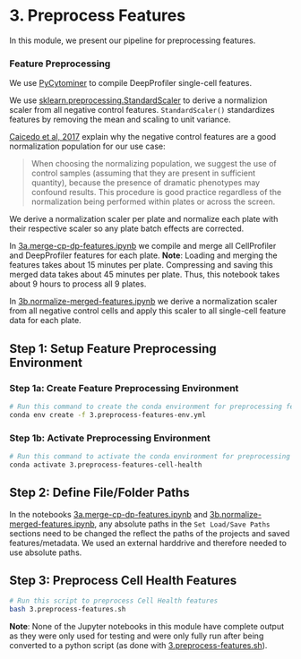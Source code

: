 # 3. Preprocess Features

In this module, we present our pipeline for preprocessing features.

### Feature Preprocessing

We use [PyCytominer](https://github.com/cytomining/pycytominer) to compile DeepProfiler single-cell features.

We use [sklearn.preprocessing.StandardScaler](https://scikit-learn.org/stable/modules/generated/sklearn.preprocessing.StandardScaler.html) to derive a normalizion scaler from all negative control features.
`StandardScaler()` standardizes features by removing the mean and scaling to unit variance.

[Caicedo et al, 2017](https://www.nature.com/articles/nmeth.4397) explain why the negative control features are a good normalization population for our use case:

> When choosing the normalizing population, we suggest the use of control samples (assuming that they are present in sufficient quantity), because the presence of dramatic phenotypes may confound results. This procedure is good practice regardless of the normalization being performed within plates or across the screen.

We derive a normalization scaler per plate and normalize each plate with their respective scaler so any plate batch effects are corrected.

In [3a.merge-cp-dp-features.ipynb](3a.merge-features/3a.merge-cp-dp-features.ipynb) we compile and merge all CellProfiler and DeepProfiler features for each plate.
**Note**: Loading and merging the features takes about 15 minutes per plate. 
Compressing and saving this merged data takes about 45 minutes per plate. 
Thus, this notebook takes about 9 hours to process all 9 plates.

In [3b.normalize-merged-features.ipynb](3b.normalize-features/3b.normalize-merged-features.ipynb) we derive a normalization scaler from all negative control cells and apply this scaler to all single-cell feature data for each plate.

## Step 1: Setup Feature Preprocessing Environment

### Step 1a: Create Feature Preprocessing Environment

```sh
# Run this command to create the conda environment for preprocessing features
conda env create -f 3.preprocess-features-env.yml
```

### Step 1b: Activate Preprocessing Environment

```sh
# Run this command to activate the conda environment for preprocessing features
conda activate 3.preprocess-features-cell-health
```

## Step 2: Define File/Folder Paths

In the notebooks [3a.merge-cp-dp-features.ipynb](3a.merge-features/3a.merge-cp-dp-features.ipynb) and [3b.normalize-merged-features.ipynb](3b.normalize-features/3b.normalize-merged-features.ipynb), any absolute paths in the `Set Load/Save Paths` sections need to be changed the reflect the paths of the projects and saved features/metadata.
We used an external harddrive and therefore needed to use absolute paths.

## Step 3: Preprocess Cell Health Features

```bash
# Run this script to preprocess Cell Health features
bash 3.preprocess-features.sh
```

**Note**: None of the Jupyter notebooks in this module have complete output as they were only used for testing and were only fully run after being converted to a python script (as done with [3.preprocess-features.sh](3.preprocess-features.sh)).
